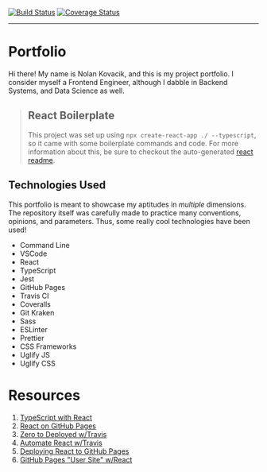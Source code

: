 [![Build Status](https://travis-ci.com/noltron000/noltron000.github.io.svg?branch=deploy)](https://travis-ci.com/noltron000/noltron000.github.io)
[![Coverage Status](https://coveralls.io/repos/github/noltron000/noltron000.github.io/badge.svg?branch=deploy)](https://coveralls.io/github/noltron000/noltron000.github.io?branch=deploy)

---

# Portfolio
Hi there! My name is Nolan Kovacik, and this is my project portfolio.
I consider myself a Frontend Engineer, although I dabble in Backend Systems, and Data Science as well.

> ## React Boilerplate
> This project was set up using `npx create-react-app ./ --typescript`, so it came with some boilerplate commands and code.
> For more information about this, be sure to checkout the auto-generated [react readme](./REACT.md).

## Technologies Used
This portfolio is meant to showcase my aptitudes in *multiple* dimensions.
The repository itself was carefully made to practice many conventions, opinions, and parameters.
Thus, some really cool technologies have been used!
- Command Line
- VSCode
- React
- TypeScript
- Jest
- GitHub Pages
- Travis CI
- Coveralls
- Git Kraken
- Sass
- ESLinter
- Prettier
- CSS Frameworks
- Uglify JS
- Uglify CSS

# Resources
1. [TypeScript with React](https://create-react-app.dev/docs/adding-typescript/)
1. [React on GitHub Pages](https://medium.com/the-andela-way/how-to-deploy-your-react-application-to-github-pages-in-less-than-5-minutes-8c5f665a2d2a)
1. [Zero to Deployed w/Travis](https://medium.com/quick-code/from-zero-to-deployed-with-react-travisci-and-surge-9be99350cf8b)
1. [Automate React w/Travis](https://medium.com/@sumn2u/automate-create-react-app-deployment-to-gh-pages-using-travis-ci-b2a97203680b)
1. [Deploying React to GitHub Pages](https://medium.com/the-andela-way/how-to-deploy-your-react-application-to-github-pages-in-less-than-5-minutes-8c5f665a2d2a)
1. [GitHub Pages "User Site" w/React](https://medium.com/swlh/deploying-react-apps-to-github-pages-on-master-branch-creating-a-user-site-bc96c2a37dc8)
